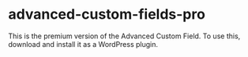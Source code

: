 # advanced-custom-fields-pro
This is the premium version of the Advanced Custom Field. To use this, download and install it as a WordPress plugin. 
